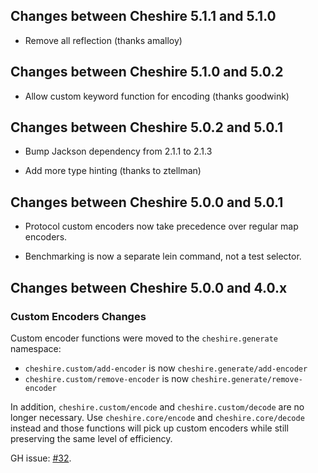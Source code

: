 ## Changes between Cheshire 5.1.1 and 5.1.0

* Remove all reflection (thanks amalloy)

## Changes between Cheshire 5.1.0 and 5.0.2

* Allow custom keyword function for encoding (thanks goodwink)

## Changes between Cheshire 5.0.2 and 5.0.1

* Bump Jackson dependency from 2.1.1 to 2.1.3

* Add more type hinting (thanks to ztellman)

## Changes between Cheshire 5.0.0 and 5.0.1

* Protocol custom encoders now take precedence over regular map
  encoders.

* Benchmarking is now a separate lein command, not a test selector.

## Changes between Cheshire 5.0.0 and 4.0.x

### Custom Encoders Changes

Custom encoder functions were moved to the `cheshire.generate` namespace:

 * `cheshire.custom/add-encoder` is now `cheshire.generate/add-encoder`
 * `cheshire.custom/remove-encoder` is now `cheshire.generate/remove-encoder`

In addition, `cheshire.custom/encode` and `cheshire.custom/decode` are no longer
necessary. Use `cheshire.core/encode` and `cheshire.core/decode` instead and
those functions will pick up custom encoders while still preserving the same
level of efficiency.

GH issue: [#32](https://github.com/dakrone/cheshire/issues/32).
